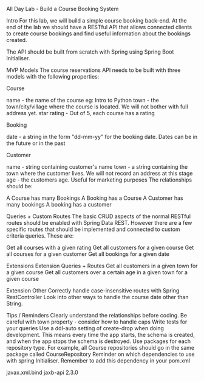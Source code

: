 All Day Lab - Build a Course Booking System


Intro
For this lab, we will build a simple course booking back-end. At the end of the lab we should have a RESTful API that allows connected clients to create course bookings and find useful information about the bookings created.

The API should be built from scratch with Spring using Spring Boot Initialiser.

MVP
Models
The course reservations API needs to be built with three models with the following properties:


Course

name - the name of the course eg: Intro to Python
town - the town/city/village where the course is located. We will not bother with full address yet.
star rating - Out of 5, each course has a rating


Booking

date - a string in the form "dd-mm-yy" for the booking date. Dates can be in the future or in the past


Customer

name - string containing customer's name
town - a string containing the town where the customer lives. We will not record an address at this stage
age - the customers age. Useful for marketing purposes
The relationships should be:

A Course has many Bookings
A Booking has a Course
A Customer has many bookings
A booking has a customer


Queries + Custom Routes
The basic CRUD aspects of the normal RESTful routes should be enabled with Spring Data REST. However there are a few specific routes that should be implemented and connected to custom criteria queries. These are:

Get all courses with a given rating
Get all customers for a given course
Get all courses for a given customer
Get all bookings for a given date


Extensions
Extension Queries + Routes
Get all customers in a given town for a given course
Get all customers over a certain age in a given town for a given course


Extension Other
Correctly handle case-insensitive routes with Spring RestController
Look into other ways to handle the course date other than String.


Tips / Reminders
Clearly understand the relationships before coding.
Be careful with town property - consider how to handle caps
Write tests for your queries
Use a ddl-auto setting of create-drop when doing development. This means every time the app starts, the schema is created, and when the app stops the schema is destroyed.
Use packages for each repository type. For example, all Course repositories should go in the same package called CourseRepository
Reminder on which dependencies to use with spring Initialiser.
Remember to add this dependency in your pom.xml

<dependency>
    <groupId>javax.xml.bind</groupId>
    <artifactId>jaxb-api</artifactId>
    <version>2.3.0</version>
</dependency>